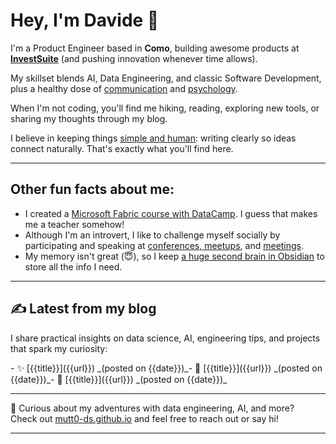 # Hey, I'm Davide 👋

I'm a Product Engineer based in **Como**, building awesome products at **[InvestSuite](https://www.investsuite.com/)** (and pushing innovation whenever time allows).

My skillset blends AI, Data Engineering, and classic Software Development, plus a healthy dose of [communication](https://mutt0-ds.github.io/posts/2024/10/my-talk-about-data-culture/) and [psychology](https://mutt0-ds.github.io/posts/2024/09/the-culture-map/).

When I'm not coding, you'll find me hiking, reading, exploring new tools, or sharing my thoughts through my blog.

I believe in keeping things [simple and human](https://mutt0-ds.github.io/posts/2025/03/first-pitch/): writing clearly so ideas connect naturally. That's exactly what you'll find here.

---

## Other fun facts about me:
- I created a [Microsoft Fabric course with DataCamp](https://mutt0-ds.github.io/posts/2025/01/fabric-datacamp-course/). I guess that makes me a teacher somehow!
- Although I'm an introvert, I like to challenge myself socially by participating and speaking at [conferences, meetups](https://mutt0-ds.github.io/posts/2024/10/my-talk-about-data-culture/), and [meetings](https://mutt0-ds.github.io/posts/2025/03/first-pitch/).  
- My memory isn't great (😇), so I keep [a huge second brain in Obsidian](https://mutt0-ds.github.io/posts/2023/02/obsidian-productivity-second-brain/) to store all the info I need.  

---

## ✍️ Latest from my blog

I share practical insights on data science, AI, engineering tips, and projects that spark my curiosity:

<!-- BLOG-POST-LIST:START -->- ✨ [{{title}}]({{url}}) _(posted on {{date}})_- 📌 [{{title}}]({{url}}) _(posted on {{date}})_- 📝 [{{title}}]({{url}}) _(posted on {{date}})_<!-- BLOG-POST-LIST:END -->

---

🔎 Curious about my adventures with data engineering, AI, and more?  
Check out [mutt0-ds.github.io](https://mutt0-ds.github.io) and feel free to reach out or say hi!

---
